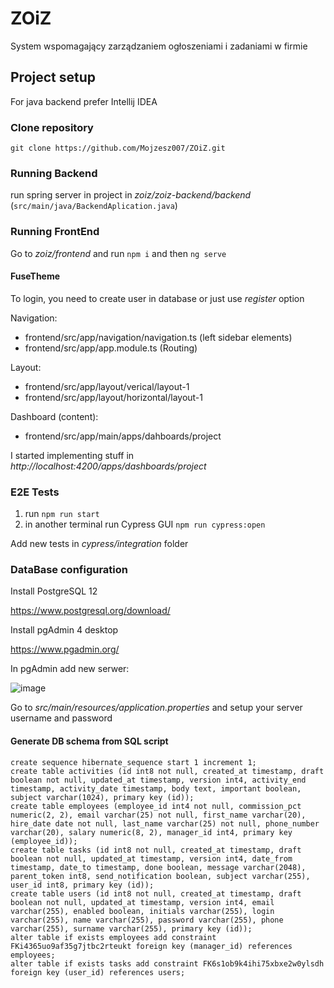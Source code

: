 # ZOiZ
System wspomagający zarządzaniem ogłoszeniami i zadaniami w firmie

## Project setup
For java backend prefer Intellij IDEA

### Clone repository
`git clone https://github.com/Mojzesz007/ZOiZ.git`

### Running Backend 
run spring server in project in _zoiz/zoiz-backend/backend_ (`src/main/java/BackendAplication.java`) 
### Running FrontEnd 
Go to _zoiz/frontend_ and run `npm i` and then `ng serve`

#### FuseTheme
To login, you need to create user in database or just use _register_ option

Navigation: 
- frontend/src/app/navigation/navigation.ts (left sidebar elements)
- frontend/src/app/app.module.ts (Routing)

Layout:
- frontend/src/app/layout/verical/layout-1
- frontend/src/app/layout/horizontal/layout-1

Dashboard (content):
- frontend/src/app/main/apps/dahboards/project

I started implementing stuff in _http://localhost:4200/apps/dashboards/project_

### E2E Tests
1. run `npm run start`
2. in another terminal run Cypress GUI `npm run cypress:open`

Add new tests in _cypress/integration_ folder
 
### DataBase configuration
Install PostgreSQL 12 

https://www.postgresql.org/download/ 

Install pgAdmin 4 desktop 

https://www.pgadmin.org/

In pgAdmin add new serwer: 

![image](https://user-images.githubusercontent.com/72619211/160450424-8f8da34d-0bc6-4c9a-8916-5c76affc6110.png)

Go to _src/main/resources/application.properties_ and setup your server username and password

#### Generate DB schema from SQL script

```
create sequence hibernate_sequence start 1 increment 1;
create table activities (id int8 not null, created_at timestamp, draft boolean not null, updated_at timestamp, version int4, activity_end timestamp, activity_date timestamp, body text, important boolean, subject varchar(1024), primary key (id));
create table employees (employee_id int4 not null, commission_pct numeric(2, 2), email varchar(25) not null, first_name varchar(20), hire_date date not null, last_name varchar(25) not null, phone_number varchar(20), salary numeric(8, 2), manager_id int4, primary key (employee_id));
create table tasks (id int8 not null, created_at timestamp, draft boolean not null, updated_at timestamp, version int4, date_from timestamp, date_to timestamp, done boolean, message varchar(2048), parent_token int8, send_notification boolean, subject varchar(255), user_id int8, primary key (id));
create table users (id int8 not null, created_at timestamp, draft boolean not null, updated_at timestamp, version int4, email varchar(255), enabled boolean, initials varchar(255), login varchar(255), name varchar(255), password varchar(255), phone varchar(255), surname varchar(255), primary key (id));
alter table if exists employees add constraint FKi4365uo9af35g7jtbc2rteukt foreign key (manager_id) references employees;
alter table if exists tasks add constraint FK6s1ob9k4ihi75xbxe2w0ylsdh foreign key (user_id) references users;
```
